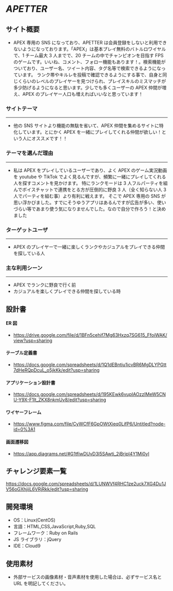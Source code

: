 # _APETTER_

## サイト概要

- APEX 専用の SNS になっており、APETTER は会員登録をしないと利用できないようになっております。「APEX」は基本プレイ無料のバトルロワイヤルで、1 チーム最大 3 人までで、20 チームの中でチャンピオンを目指す FPS のゲームです。いいね、コメント、フォロー機能もあります！。検索機能がついており、ユーザー名、ツイート内容、タグ名等で検索できるようになっています。 ランク帯やキルレを投稿で確認できるようにする事で、自身と同じくらいのレベルのプレイヤーを見つけられ、プレイスキルのミスマッチが多少防げるようになると思います。少しでも多くユーザーの APEX 仲間が増え、APEX のプレイヤー人口も増えればいいなと思っています！

### サイトテーマ

---

- 他の SNS サイトより機能の無駄を省いて、APEX 仲間を集めるサイトに特化しています。とにかく APEX を一緒にプレイしてくれる仲間が欲しい！という人にオススメです！！

### テーマを選んだ理由

---

- 私は APEX をプレイしているユーザーであり、よく APEX のゲーム実況動画を youtube や TikTok でよく見るんですが、頻繁に一緒にプレイしてくれる人を探すコメントを見かけます。 特にランクモードは 3 人フルパーティを組んでボイスチャットで連携をとる方が圧倒的に野良 3 人（全く知らない人 3 人でパーティを組む事）より有利に戦えます。 そこで APEX 専用の SNS が思い浮かびました。すでにそうゆうアプリはあるんですが広告が多い、使いづらい等であまり使う気になりませんでした。なので自分で作ろう！と決めました

### ターゲットユーザ

---

- APEX のプレイヤーで一緒に楽しくランクやカジュアルをプレイできる仲間を探している人

### 主な利用シーン

---

- APEX でランクに野良で行く前
- カジュアルを楽しくプレイできる仲間を探している時

## 設計書

#### ER 図

- https://drive.google.com/file/d/1BFn5cehif7Mg63Hxzq7SG615_FfoiWAK/view?usp=sharing

#### テーブル定義書

- https://docs.google.com/spreadsheets/d/1Q1dEBntiu1icvBR6MgDLYPGtt7dHeRQpDcuL_o5jkKk/edit?usp=sharing

#### アプリケーション設計書

- https://docs.google.com/spreadsheets/d/195KEwk6vupIAOzzIMeW5CNU-Y9X-F1lt_ZKX8nkmUv8/edit?usp=sharing

#### ワイヤーフレーム

- https://www.figma.com/file/CyWCfF6GpOWtXieq0LifP6/Untitled?node-id=0%3A1

#### 画面遷移図

- https://app.diagrams.net/#G1tfiwDUvD3l5SAwti_2jBrjpI4Y1Mi0yI

## チャレンジ要素一覧

https://docs.google.com/spreadsheets/d/1LUNWVf4RHC1ze2uck7XG4Du1JV56oGXhjiiL6VRjRkk/edit?usp=sharing

## 開発環境

- OS：Linux(CentOS)
- 言語：HTML,CSS,JavaScript,Ruby,SQL
- フレームワーク：Ruby on Rails
- JS ライブラリ：jQuery
- IDE：Cloud9

## 使用素材

- 外部サービスの画像素材・音声素材を使用した場合は、必ずサービス名と URL を明記してください。

